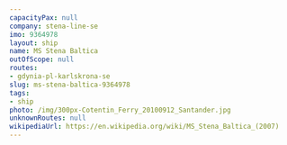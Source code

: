 ```yaml
---
capacityPax: null
company: stena-line-se
imo: 9364978
layout: ship
name: MS Stena Baltica
outOfScope: null
routes:
- gdynia-pl-karlskrona-se
slug: ms-stena-baltica-9364978
tags:
- ship
photo: /img/300px-Cotentin_Ferry_20100912_Santander.jpg
unknownRoutes: null
wikipediaUrl: https://en.wikipedia.org/wiki/MS_Stena_Baltica_(2007)
---
```

